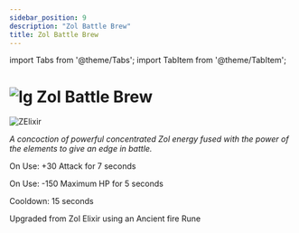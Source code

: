 ```yaml
---
sidebar_position: 9
description: "Zol Battle Brew"
title: Zol Battle Brew
---
```


import Tabs from '@theme/Tabs';
import TabItem from '@theme/TabItem';

# ![lg](https://media.discordapp.net/attachments/1118235017550778448/1152808711153262622/Legendary_Bag.png?width=67&height=67) Zol Battle Brew

![ZElixir](https://media.discordapp.net/attachments/1151886232238948423/1160399326560911492/Zol_Battle_Brew.png?ex=65348516&is=65221016&hm=7bed9200c065ef01301988f01d8d580a31f6c233684a8a7a2aef7c2c2d053b1b&=&width=130&height=130)

<i>A concoction of powerful concentrated Zol energy fused with the power of the elements to give an edge in battle.</i>

On Use: +30 Attack for 7 seconds

On Use: -150 Maximum HP for 5 seconds

Cooldown: 15 seconds

Upgraded from Zol Elixir using an Ancient fire Rune
